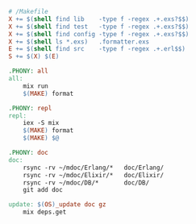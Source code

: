 ```Makefile
# /Makefile
X += $(shell find lib    -type f -regex .+.exs?$$)
X += $(shell find test   -type f -regex .+.exs?$$)
X += $(shell find config -type f -regex .+.exs?$$)
X += $(shell ls *.exs)   .formatter.exs
E += $(shell find src    -type f -regex .+.erl$$)
S += $(X) $(E)
```
```Makefile
.PHONY: all
all:
	mix run
	$(MAKE) format
```
```Makefile
.PHONY: repl
repl:
	iex -S mix
	$(MAKE) format
	$(MAKE) $@
```
```Makefile
.PHONY: doc
doc:
	rsync -rv ~/mdoc/Erlang/*   doc/Erlang/
	rsync -rv ~/mdoc/Elixir/*   doc/Elixir/
	rsync -rv ~/mdoc/DB/*       doc/DB/
	git add doc
```
```Makefile
update: $(OS)_update doc gz
	mix deps.get
```
```Makefile
```
```Makefile
```
```Makefile
```
